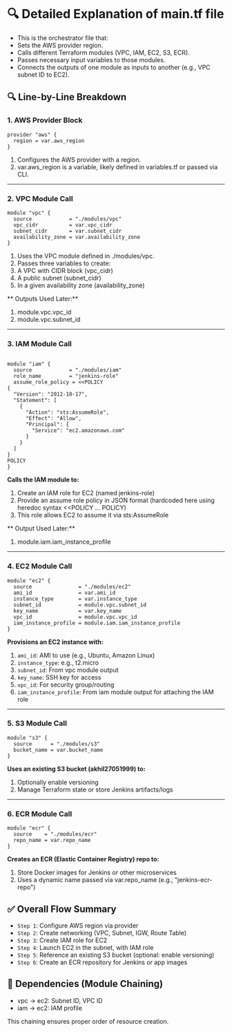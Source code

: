 # 🔍 Detailed Explanation of main.tf file

- This is the orchestrator file that:
- Sets the AWS provider region.
- Calls different Terraform modules (VPC, IAM, EC2, S3, ECR).
- Passes necessary input variables to those modules.
- Connects the outputs of one module as inputs to another (e.g., VPC subnet ID to EC2).

## 🔍 Line-by-Line Breakdown

### 1. AWS Provider Block

```hcl
provider "aws" {
  region = var.aws_region
}
```

1. Configures the AWS provider with a region.
2. var.aws_region is a variable, likely defined in variables.tf or passed via CLI.

---

### 2. VPC Module Call
```hcl
module "vpc" {
  source            = "./modules/vpc"
  vpc_cidr          = var.vpc_cidr
  subnet_cidr       = var.subnet_cidr
  availability_zone = var.availability_zone
}
```

1. Uses the VPC module defined in ./modules/vpc.
2. Passes three variables to create:
3. A VPC with CIDR block (vpc_cidr)
4. A public subnet (subnet_cidr)
5. In a given availability zone (availability_zone)

** Outputs Used Later:**

1. module.vpc.vpc_id
2. module.vpc.subnet_id

---

### 3. IAM Module Call

```hcl

module "iam" {
  source            = "./modules/iam"
  role_name         = "jenkins-role"
  assume_role_policy = <<POLICY
{
  "Version": "2012-10-17",
  "Statement": [
    {
      "Action": "sts:AssumeRole",
      "Effect": "Allow",
      "Principal": {
        "Service": "ec2.amazonaws.com"
      }
    }
  ]
}
POLICY
}
```

**Calls the IAM module to:**

1. Create an IAM role for EC2 (named jenkins-role)
2. Provide an assume role policy in JSON format (hardcoded here using heredoc syntax <<POLICY ... POLICY)
3. This role allows EC2 to assume it via sts:AssumeRole

** Output Used Later:**

1. module.iam.iam_instance_profile

---

### 4. EC2 Module Call
```hcl
module "ec2" {
  source               = "./modules/ec2"
  ami_id               = var.ami_id
  instance_type        = var.instance_type
  subnet_id            = module.vpc.subnet_id
  key_name             = var.key_name
  vpc_id               = module.vpc.vpc_id
  iam_instance_profile = module.iam.iam_instance_profile
}
```

**Provisions an EC2 instance with:**
1. `ami_id`: AMI to use (e.g., Ubuntu, Amazon Linux)
2. `instance_type`: e.g., t2.micro
3. `subnet_id`: From vpc module output
4. `key_name`: SSH key for access
5. `vpc_id`: For security group/routing
6. `iam_instance_profile`: From iam module output for attaching the IAM role

---

### 5. S3 Module Call
```hcl
module "s3" {
  source      = "./modules/s3"
  bucket_name = var.bucket_name
}

```
**Uses an existing S3 bucket (akhil27051999) to:**
1. Optionally enable versioning
2. Manage Terraform state or store Jenkins artifacts/logs
   
---

### 6. ECR Module Call
```hcl
module "ecr" {
  source    = "./modules/ecr"
  repo_name = var.repo_name
}

```

**Creates an ECR (Elastic Container Registry) repo to:**
1. Store Docker images for Jenkins or other microservices
2. Uses a dynamic name passed via var.repo_name (e.g., "jenkins-ecr-repo")



## ✅ Overall Flow Summary

- `Step 1`: Configure AWS region via provider
- `Step 2`: Create networking (VPC, Subnet, IGW, Route Table)
- `Step 3`: Create IAM role for EC2
- `Step 4`: Launch EC2 in the subnet, with IAM role
- `Step 5`: Reference an existing S3 bucket (optional: enable versioning)
- `Step 6`: Create an ECR repository for Jenkins or app images


## 🧩 Dependencies (Module Chaining)

- vpc → ec2: Subnet ID, VPC ID
- iam → ec2: IAM profile

This chaining ensures proper order of resource creation.

